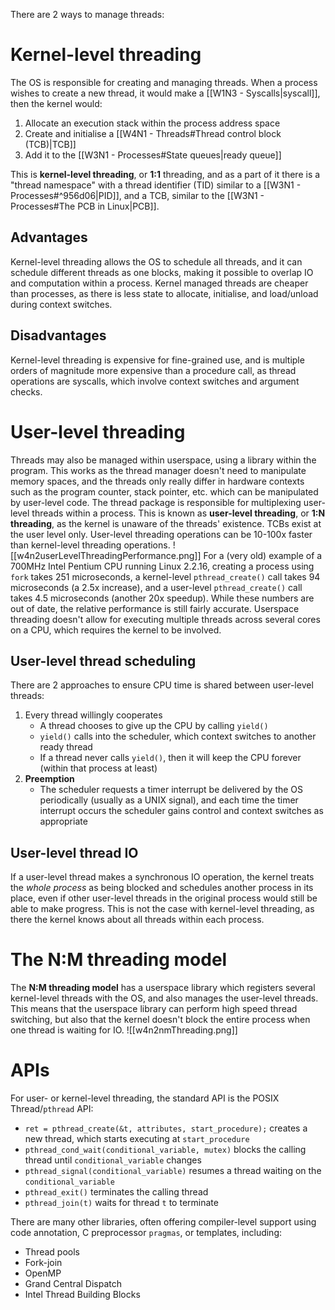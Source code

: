 There are 2 ways to manage threads:
# Kernel-level threading
The OS is responsible for creating and managing threads. When a process wishes to create a new thread, it would make a [[W1N3 - Syscalls|syscall]], then the kernel would:
1. Allocate an execution stack within the process address space
2. Create and initialise a [[W4N1 - Threads#Thread control block (TCB)|TCB]]
3. Add it to the [[W3N1 - Processes#State queues|ready queue]]

This is **kernel-level threading**, or **1:1** threading, and as a part of it there is a "thread namespace" with a thread identifier (TID) similar to a [[W3N1 - Processes#^956d06|PID]], and a TCB,  similar to the [[W3N1 - Processes#The PCB in Linux|PCB]].
## Advantages
Kernel-level threading allows the OS to schedule all threads, and it can schedule different threads as one blocks, making it possible to overlap IO and computation within a process. Kernel managed threads are cheaper than processes, as there is less state to allocate, initialise, and load/unload during context switches.
## Disadvantages
Kernel-level threading is expensive for fine-grained use, and is multiple orders of magnitude more expensive than a procedure call, as thread operations are syscalls, which involve context switches and argument checks.
# User-level threading
Threads may also be managed within userspace, using a library within the program. This works as the thread manager doesn't need to manipulate memory spaces, and the threads only really differ in hardware contexts such as the program counter, stack pointer, etc. which can be manipulated by user-level code. The thread package is responsible for multiplexing user-level threads within a process. This is known as **user-level threading**, or **1:N threading**, as the kernel is unaware of the threads' existence. TCBs exist at the user level only. User-level threading operations can be 10-100x faster than kernel-level threading operations.
![[w4n2userLevelThreadingPerformance.png]]
For a (very old) example of a 700MHz Intel Pentium CPU running Linux 2.2.16, creating a process using `fork` takes 251 microseconds, a kernel-level `pthread_create()` call takes 94 microseconds (a 2.5x increase), and a user-level `pthread_create()` call takes 4.5 microseconds (another 20x speedup). While these numbers are out of date, the relative performance is still fairly accurate. Userspace threading doesn't allow for executing multiple threads across several cores on a CPU, which requires the kernel to be involved.
## User-level thread scheduling
There are 2 approaches to ensure CPU time is shared between user-level threads:
1. Every thread willingly cooperates
	- A thread chooses to give up the CPU by calling `yield()`
	- `yield()` calls into the scheduler, which context switches to another ready thread
	- If a thread never calls `yield()`, then it will keep the CPU forever (within that process at least)
2. **Preemption**
	- The scheduler requests a timer interrupt be delivered by the OS periodically (usually as a UNIX signal), and each time the timer interrupt occurs the scheduler gains control and context switches as appropriate
## User-level thread IO
If a user-level thread makes a synchronous IO operation, the kernel treats the *whole process* as being blocked and schedules another process in its place, even if other user-level threads in the original process would still be able to make progress. This is not the case with kernel-level threading, as there the kernel knows about all threads within each process.
# The N:M threading model
The **N:M threading model** has a userspace library which registers several kernel-level threads with the OS, and also manages the user-level threads. This means that the userspace library can perform high speed thread switching, but also that the kernel doesn't block the entire process when one thread is waiting for IO.
![[w4n2nmThreading.png]]
# APIs
For user- or kernel-level threading, the standard API is the POSIX Thread/`pthread` API:
- `ret = pthread_create(&t, attributes, start_procedure);` creates a new thread, which starts executing at `start_procedure`
- `pthread_cond_wait(conditional_variable, mutex)` blocks the calling thread until `conditional_variable` changes
- `pthread_signal(conditional_variable)` resumes a thread waiting on the `conditional_variable`
- `pthread_exit()` terminates the calling thread
- `pthread_join(t)` waits for thread `t` to terminate

There are many other libraries, often offering compiler-level support using code annotation, C preprocessor `pragmas`, or templates, including:
- Thread pools
- Fork-join
- OpenMP
- Grand Central Dispatch
- Intel Thread Building Blocks
